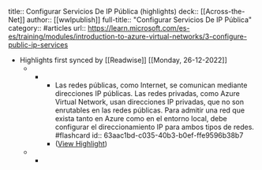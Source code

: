 title:: Configurar Servicios De IP Pública (highlights)
deck:: [[Across-the-Net]]
author:: [[wwlpublish]]
full-title:: "Configurar Servicios De IP Pública"
category:: #articles
url:: https://learn.microsoft.com/es-es/training/modules/introduction-to-azure-virtual-networks/3-configure-public-ip-services

- Highlights first synced by [[Readwise]] [[Monday, 26-12-2022]]
	- -
		- Las redes públicas, como Internet, se comunican mediante direcciones IP públicas. Las redes privadas, como Azure Virtual Network, usan direcciones IP privadas, que no son enrutables en las redes públicas. Para admitir una red que exista tanto en Azure como en el entorno local, debe configurar el direccionamiento IP para ambos tipos de redes. #flashcard
		  id:: 63aac1bd-c035-40b3-b0ef-ffe9596b38b7
		- ([View Highlight](https://read.readwise.io/read/01gn6vz3k3t9jyb7d1zx6srbkc))
	- -